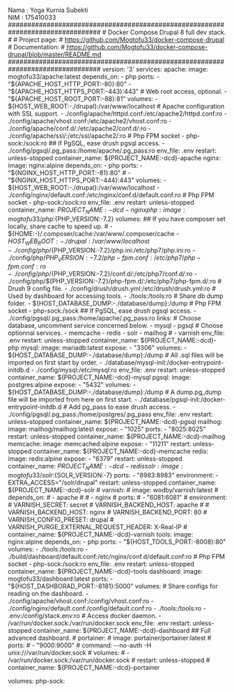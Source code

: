 
Nama : Yoga Kurnia Subekti  
NIM  : 175410033  
    ################################################################################
    # Docker Compose Drupal 8 full dev stack.
    #
    # Project page:
    #   https://github.com/Mogtofu33/docker-compose-drupal
    # Documentation:
    #   https://github.com/Mogtofu33/docker-compose-drupal/blob/master/README.md
    ################################################################################
version: '3'
services:
  apache:
    image: mogtofu33/apache:latest
    depends_on:
      - php
    ports:
      - "${APACHE_HOST_HTTP_PORT:-80}:80"
      - "${APACHE_HOST_HTTPS_PORT:-443}:443"
      # Web root access, optional.
      - "${APACHE_HOST_ROOT_PORT:-88}:81"
    volumes:
      - ${HOST_WEB_ROOT:-./drupal}:/var/www/localhost
      # Apache configuration with SSL support.
      - ./config/apache/httpd.conf:/etc/apache2/httpd.conf:ro
      - ./config/apache/vhost.conf:/etc/apache2/vhost.conf:ro
      - ./config/apache/conf.d/:/etc/apache2/conf.d/:ro
      - ./config/apache/ssl/:/etc/ssl/apache2/:ro
      # Php FPM socket
      - php-sock:/sock:ro
      ## If PgSQL, ease drush pgsql access.
      - ./config/pgsql/.pg_pass:/home/apache/.pg_pass:ro
    env_file: .env
    restart: unless-stopped
    container_name: ${PROJECT_NAME:-dcd}-apache
  nginx:
    image: nginx:alpine
    depends_on:
      - php
    ports:
      - "${NGINX_HOST_HTTP_PORT:-81}:80"
      # - "${NGINX_HOST_HTTPS_PORT:-444}:443"
    volumes:
      - ${HOST_WEB_ROOT:-./drupal}:/var/www/localhost
      - ./config/nginx/default.conf:/etc/nginx/conf.d/default.conf:ro
      # Php FPM socket
      - php-sock:/sock:ro
    env_file: .env
    restart: unless-stopped
    container_name: ${PROJECT_NAME:-dcd}-nginx
  php:
    image: mogtofu33/php:${PHP_VERSION:-7.2}
    volumes:
      ## If you have composer set locally, share cache to speed up.
      # - ${HOME:-}/.composer/cache:/var/www/.composer/cache
      - ${HOST_WEB_ROOT:-./drupal}:/var/www/localhost
      - ./config/php/${PHP_VERSION:-7.2}/php.ini:/etc/php7/php.ini:ro
      - ./config/php/${PHP_VERSION:-7.2}/php-fpm.conf:/etc/php7/php-fpm.conf:ro
      - ./config/php/${PHP_VERSION:-7.2}/conf.d/:/etc/php7/conf.d/:ro
      - ./config/php/${PHP_VERSION:-7.2}/php-fpm.d/:/etc/php7/php-fpm.d/:ro
      # Drush 9 config file.
      - ./config/drush/drush.yml:/etc/drush/drush.yml:ro
      # Used by dashboard for accessing tools.
      - ./tools:/tools:ro
      # Share db dump folder.
      - ${HOST_DATABASE_DUMP:-./database/dump}:/dump
      # Php FPM socket
      - php-sock:/sock
      ## If PgSQL, ease drush pgsql access.
      - ./config/pgsql/.pg_pass:/home/apache/.pg_pass:ro
    links:
      # Choose database, uncomment service concerned below.
      - mysql
      - pgsql
      # Choose optionnal services.
      - memcache
      - redis
      - solr
      - mailhog
      # - varnish
    env_file: .env
    restart: unless-stopped
    container_name: ${PROJECT_NAME:-dcd}-php
  mysql:
    image: mariadb:latest
    expose:
      - "3306"
    volumes:
      - ${HOST_DATABASE_DUMP:-./database/dump}:/dump
      # All .sql files will be imported on first start by order.
      - ./database/mysql-init:/docker-entrypoint-initdb.d
      - ./config/mysql:/etc/mysql:ro
    env_file: .env
    restart: unless-stopped
    container_name: ${PROJECT_NAME:-dcd}-mysql
  pgsql:
    image: postgres:alpine
    expose:
      - "5432"
    volumes:
      - ${HOST_DATABASE_DUMP:-./database/dump}:/dump
      # A dump.pg_dump file will be imported from here on first start.
      - ./database/pgsql-init:/docker-entrypoint-initdb.d
      # Add pg_pass to ease drush access.
      - ./config/pgsql/.pg_pass:/home/postgres/.pg_pass
    env_file: .env
    restart: unless-stopped
    container_name: ${PROJECT_NAME:-dcd}-pgsql
  mailhog:
    image: mailhog/mailhog:latest
    expose:
      - "1025"
    ports:
      - "8025:8025"
    restart: unless-stopped
    container_name: ${PROJECT_NAME:-dcd}-mailhog
  memcache:
    image: memcached:alpine
    expose:
      - "11211"
    restart: unless-stopped
    container_name: ${PROJECT_NAME:-dcd}-memcache
  redis:
    image: redis:alpine
    expose:
      - "6379"
    restart: unless-stopped
    container_name: ${PROJECT_NAME:-dcd}-redis
  solr:
    image: mogtofu33/solr:${SOLR_VERSION:-7}
    ports:
      - "8983:8983"
    environment:
      - EXTRA_ACCESS="/solr/drupal"
    restart: unless-stopped
    container_name: ${PROJECT_NAME:-dcd}-solr
    # varnish:
    #   image: wodby/varnish:latest
    #   depends_on:
    #     - apache
    #     # - nginx
    #   ports:
    #     - "6081:6081"
    #   environment:
    #     VARNISH_SECRET: secret
    #     VARNISH_BACKEND_HOST: apache
    #     # VARNISH_BACKEND_HOST: nginx
    #     VARNISH_BACKEND_PORT: 80
    #     VARNISH_CONFIG_PRESET: drupal
    #     VARNISH_PURGE_EXTERNAL_REQUEST_HEADER: X-Real-IP
    #   container_name: ${PROJECT_NAME:-dcd}-varnish
  tools:
    image: nginx:alpine
    depends_on:
      - php
    ports:
      - "${HOST_TOOLS_PORT:-8008}:80"
    volumes:
      - ./tools:/tools:ro
      - ./build/dashboard/default.conf:/etc/nginx/conf.d/default.conf:ro
      # Php FPM socket
      - php-sock:/sock:ro
    env_file: .env
    restart: unless-stopped
    container_name: ${PROJECT_NAME:-dcd}-tools
  dashboard:
    image: mogtofu33/dashboard:latest
    ports:
      - "${HOST_DASHBORAD_PORT:-8181}:5000"
    volumes:
      # Share configs for reading on the dashboard.
      - ./config/apache/vhost.conf:/config/vhost.conf:ro
      - ./config/nginx/default.conf:/config/default.conf:ro
      - ./tools:/tools:ro
      - .env:/config/stack.env:ro
      # Access docker daemon.
      - /var/run/docker.sock:/var/run/docker.sock
    env_file: .env
    restart: unless-stopped
    container_name: ${PROJECT_NAME:-dcd}-dashboard
    ## Full advanced dashboard.
    # portainer:
    #   image: portainer/portainer:latest
    #   ports:
    #     - "9000:9000"
    #   command: --no-auth -H unix:///var/run/docker.sock
    #   volumes:
    #     - /var/run/docker.sock:/var/run/docker.sock
    #   restart: unless-stopped
    #   container_name: ${PROJECT_NAME:-dcd}-portainer

volumes:
  php-sock:
